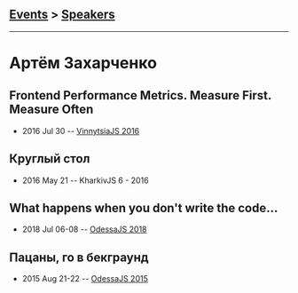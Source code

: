 ## [Events](../README.md) > [Speakers](../speakers.md)
---

# Артём Захарченко

## Frontend Performance Metrics. Measure First. Measure Often
- 2016 Jul 30 -- [VinnytsiaJS 2016](https://www.youtube.com/watch?v=mUG0iVj3Bb0)    
## Круглый стол
- 2016 May 21 -- KharkivJS 6 - 2016    
## What happens when you don&#39;t write the code...
- 2018 Jul 06-08 -- [OdessaJS 2018](https://youtu.be/jwRSMbaArj4)    
## Пацаны, го в бекграунд
- 2015 Aug 21-22 -- [OdessaJS 2015](https://youtu.be/B6gSYKKgus4)    
